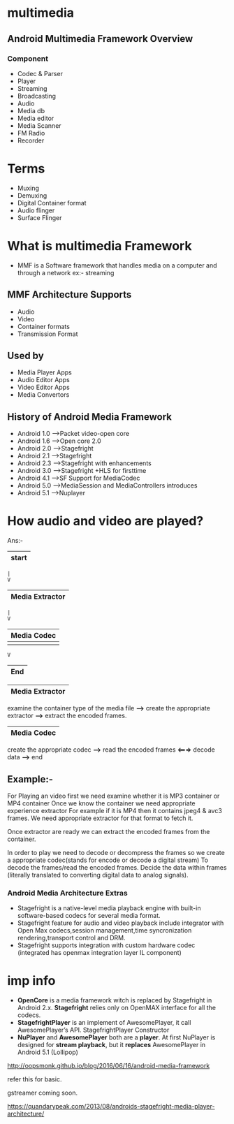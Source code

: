 # multimedia

## Android Multimedia Framework Overview
### Component
- Codec & Parser
- Player
- Streaming
- Broadcasting
- Audio
- Media db
- Media editor
- Media Scanner
- FM Radio
- Recorder

# Terms
 - Muxing
 - Demuxing
 - Digital Container format
 - Audio flinger
 - Surface Flinger

# What is multimedia Framework
- MMF is a Software framework that handles media on a computer and through a network ex:- streaming 

## MMF Architecture Supports 
- Audio 
- Video
- Container formats
- Transmission Format

## Used by
- Media Player Apps
- Audio Editor Apps
- Video Editor Apps
- Media Convertors

## History of Android Media Framework

- Android 1.0 -->Packet video-open core
- Android 1.6 -->Open core 2.0
- Android 2.0 -->Stagefright
- Android 2.1 -->Stagefright
- Android 2.3 -->Stagefright with enhancements
- Android 3.0 -->Stagefright +HLS for firsttime
- Android 4.1 -->SF Support for MediaCodec
- Android 5.0 -->MediaSession and MediaControllers introduces 
- Android 5.1 -->Nuplayer


# How audio and video are played?
Ans:-

   start| 
------- | 

    |
    V

Media Extractor |
--------------- |

    |
    V

Media Codec |
----------- |
    |
    V

End | 
--- | 


Media Extractor | 
--------------- | 
examine the container type of the media file **-->** create the appropriate extractor **-->** extract the encoded frames. 

Media Codec | 
----------- | 
create the appropriate codec **-->** read the encoded frames **<===>** decode data **-->** end


## Example:-
For Playing an video first we need examine whether it is MP3 container or MP4 container 
Once we know the container we need appropriate experience extractor 
For example if it is MP4 then it contains jpeg4 & avc3 frames.
We need appropriate extractor for that format to fetch it.

Once extractor are ready we can extract the encoded frames from the container.

In order to play we need to decode or decompress the frames so we create a appropriate codec(stands for encode or decode a digital stream)
To decode the frames/read the encoded frames.
Decide the data within frames (literally translated to converting digital data to analog signals).

### Android Media Architecture Extras
- Stagefright is a native-level media playback engine with built-in software-based codecs for several media format.
- Stagefright feature for audio and video playback include integrator with Open Max codecs,session management,time syncronization rendering,transport control and DRM.
- Stagefright supports integration with custom hardware codec (integrated has openmax integration layer IL component)

# imp info
- **OpenCore** is a media framework witch is replaced by Stagefright in Android 2.x. **Stagefright** relies only on OpenMAX interface for all the codecs.
- **StagefrightPlayer** is an implement of AwesomePlayer, it call AwesomePlayer’s API. StagefrightPlayer Constructor
- **NuPlayer** and **AwesomePlayer** both are a **player**. At first NuPlayer is designed for **stream playback**, but it **replaces** AwesomePlayer in Android 5.1 (Lollipop)










http://oopsmonk.github.io/blog/2016/06/16/android-media-framework

refer this for basic.
 
gstreamer coming soon.

https://quandarypeak.com/2013/08/androids-stagefright-media-player-architecture/
